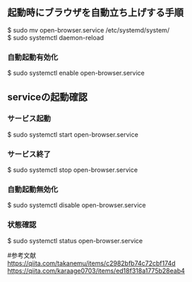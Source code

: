 ## 起動時にブラウザを自動立ち上げする手順  
  
$ sudo mv open-browser.service /etc/systemd/system/  
$ sudo systemctl daemon-reload  
### 自動起動有効化  
$ sudo systemctl enable open-browser.service  
  
## serviceの起動確認
### サービス起動 
$ sudo systemctl start open-browser.service  
### サービス終了
$ sudo systemctl stop open-browser.service  
### 自動起動無効化  
$ sudo systemctl disable open-browser.service
### 状態確認
$ sudo systemctl status open-browser.service
  
#参考文献  
https://qiita.com/takanemu/items/c2982bfb74c72cbf174d  
https://qiita.com/karaage0703/items/ed18f318a1775b28eab4  
